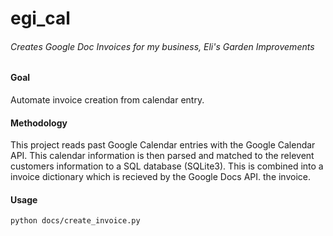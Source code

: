 # egi_cal
###### Creates Google Doc Invoices for my business, Eli's Garden Improvements

#### Goal
Automate invoice creation from calendar entry.

#### Methodology
This project reads past Google Calendar entries with the Google Calendar API. This calendar information is then parsed and matched to the relevent customers information to a SQL database (SQLite3). This is combined into a invoice dictionary which is recieved by the Google Docs API.
the invoice.


#### Usage
`python docs/create_invoice.py`


